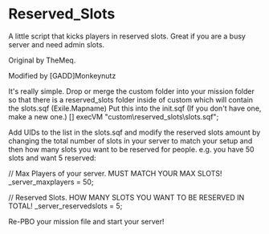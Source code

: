 # Reserved_Slots
A little script that kicks players in reserved slots. Great if you are a busy server and need admin slots.

Original by TheMeq.

Modified by [GADD]Monkeynutz

It's really simple.
Drop or merge the custom folder into your mission folder so that there is a reserved_slots folder inside of custom which 
will contain the slots.sqf (Exile.Mapname)
Put this into the init.sqf (If you don't have one, make a new one.)
[] execVM "custom\reserved_slots\slots.sqf";

Add UIDs to the list in the slots.sqf and modify the reserved slots amount by changing the total number of slots in 
your server to match your setup and then how many slots you want to be reserved for people.
e.g. you have 50 slots and want 5 reserved:

// Max Players of your server. MUST MATCH YOUR MAX SLOTS!
_server_maxplayers = 50;

// Reserved Slots. HOW MANY SLOTS YOU WANT TO BE RESERVED IN TOTAL!
_server_reservedslots = 5;

Re-PBO your mission file and start your server!
